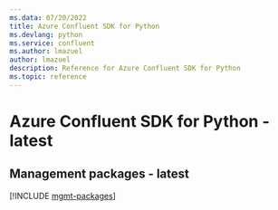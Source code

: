```yaml
---
ms.data: 07/20/2022
title: Azure Confluent SDK for Python
ms.devlang: python
ms.service: confluent
ms.author: lmazuel
author: lmazuel
description: Reference for Azure Confluent SDK for Python
ms.topic: reference
---
```

# Azure Confluent SDK for Python - latest

## Management packages - latest
[!INCLUDE [mgmt-packages](confluent-mgmt-index.md)]
